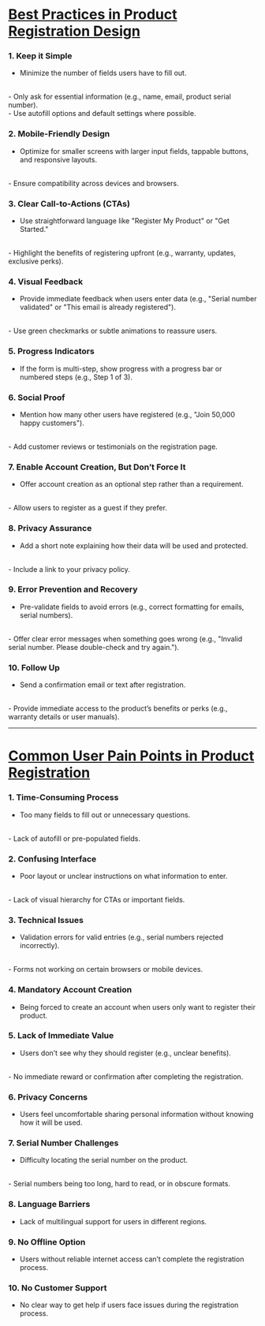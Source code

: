 <h1><u>Best Practices in Product Registration Design</u></h1>

<h3>1. Keep it Simple</h3>

- Minimize the number of fields users have to fill out.
<br>
- Only ask for essential information (e.g., name, email, product serial number).
<br>
- Use autofill options and default settings where possible.

<h3>2. Mobile-Friendly Design</h3>

- Optimize for smaller screens with larger input fields, tappable buttons, and responsive layouts.
<br>
- Ensure compatibility across devices and browsers.

<h3>3. Clear Call-to-Actions (CTAs)</h3>

- Use straightforward language like "Register My Product" or "Get Started."
<br>
- Highlight the benefits of registering upfront (e.g., warranty, updates, exclusive perks).

<h3>4. Visual Feedback</h3>

- Provide immediate feedback when users enter data (e.g., "Serial number validated" or "This email is already registered").
<br>
- Use green checkmarks or subtle animations to reassure users.

<h3>5. Progress Indicators</h3>

- If the form is multi-step, show progress with a progress bar or numbered steps (e.g., Step 1 of 3).

<h3>6. Social Proof</h3>

- Mention how many other users have registered (e.g., "Join 50,000 happy customers").
<br>
- Add customer reviews or testimonials on the registration page.

<h3>7. Enable Account Creation, But Don’t Force It</h3>

- Offer account creation as an optional step rather than a requirement.
<br>
- Allow users to register as a guest if they prefer.

<h3>8. Privacy Assurance</h3>

- Add a short note explaining how their data will be used and protected.
<br>
- Include a link to your privacy policy.

<h3>9. Error Prevention and Recovery</h3>

- Pre-validate fields to avoid errors (e.g., correct formatting for emails, serial numbers).
<br>
- Offer clear error messages when something goes wrong (e.g., "Invalid serial number. Please double-check and try again.").

<h3>10. Follow Up</h3>

- Send a confirmation email or text after registration.
<br>
- Provide immediate access to the product’s benefits or perks (e.g., warranty details or user manuals).

<hr>

<h1><u>Common User Pain Points in Product Registration</u></h1>

<h3>1. Time-Consuming Process</h3>

- Too many fields to fill out or unnecessary questions.
<br>
- Lack of autofill or pre-populated fields.

<h3>2. Confusing Interface</h3>

- Poor layout or unclear instructions on what information to enter.
<br>
- Lack of visual hierarchy for CTAs or important fields.

<h3>3. Technical Issues</h3>

- Validation errors for valid entries (e.g., serial numbers rejected incorrectly).
<br>
- Forms not working on certain browsers or mobile devices.

<h3>4. Mandatory Account Creation</h3>

- Being forced to create an account when users only want to register their product.

<h3>5. Lack of Immediate Value</h3>

- Users don’t see why they should register (e.g., unclear benefits).
<br>
- No immediate reward or confirmation after completing the registration.

<h3>6. Privacy Concerns</h3>

- Users feel uncomfortable sharing personal information without knowing how it will be used.

<h3>7. Serial Number Challenges</h3>

- Difficulty locating the serial number on the product.
<br>
- Serial numbers being too long, hard to read, or in obscure formats.

<h3>8. Language Barriers</h3>

- Lack of multilingual support for users in different regions.

<h3>9. No Offline Option</h3>

- Users without reliable internet access can’t complete the registration process.

<h3>10. No Customer Support</h3>

- No clear way to get help if users face issues during the registration process.